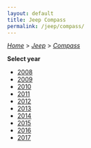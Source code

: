 ```yaml
---
layout: default
title: Jeep Compass
permalink: /jeep/compass/
---
```

[*Home*](/) > [*Jeep*](/jeep/) > [*Compass*](/jeep/compass/)

**Select year**

- [2008](/jeep/compass/2008/)
- [2009](/jeep/compass/2009/)
- [2010](/jeep/compass/2010/)
- [2011](/jeep/compass/2011/)
- [2012](/jeep/compass/2012/)
- [2013](/jeep/compass/2013/)
- [2014](/jeep/compass/2014/)
- [2015](/jeep/compass/2015/)
- [2016](/jeep/compass/2016/)
- [2017](/jeep/compass/2017/)
